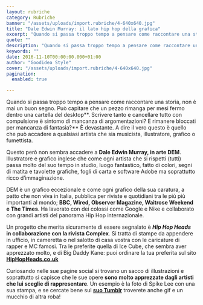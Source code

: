 ```yaml
---
layout: rubriche
category: Rubriche
banner: "/assets/uploads/import.rubriche/4-640x640.jpg"
title: "Dale Edwin Murray: il lato hip hop della grafica"
excerpt: "Quando si passa troppo tempo a pensare come raccontare una storia, non è mai un buon segno. Può capitare che un pezzo rimanga per mesi fermo dentro una cartella del desktop. Scrivere tanto e cancellare tutto con compulsione è sintomo di mancanza di argomentazioni? E rimanere bloccati per mancanza di fantasia? È devastante. A dire [&hellip"
quote: ""
description: "Quando si passa troppo tempo a pensare come raccontare una storia, non è mai un buon segno. Può capitare che un pezzo rimanga per mesi fermo dentro una cartella del desktop. Scrivere tanto e cancellare tutto con compulsione è sintomo di mancanza di argomentazioni? E rimanere bloccati per mancanza di fantasia? È devastante. A dire [&hellip"
keywords: ""
date: 2016-11-10T00:00:00.000+01:00
author: "Goodidea Style"
cover: "/assets/uploads/import.rubriche/4-640x640.jpg"
pagination:
  enabled: true

---
```


Quando si passa troppo tempo a pensare come raccontare una storia, non è mai un buon segno. Può capitare che un pezzo rimanga per mesi fermo dentro una cartella del desktop**. Scrivere tanto e cancellare tutto con compulsione è sintomo di mancanza di argomentazioni? E rimanere bloccati per mancanza di fantasia?** È devastante. A dire il vero questo è quello che può accadere a qualsiasi artista che sia musicista, illustratore, grafico o fumettista.

Questo però non sembra accadere a **Dale Edwin Murray, in arte DEM**. Illustratore e grafico inglese che come ogni artista che si rispetti (tutti) passa molto del suo tempo in studio, luogo fantastico, fatto di colori, segni di matita e tavolette grafiche, fogli di carta e software Adobe ma soprattutto ricco d’immaginazione.

DEM è un grafico eccezionale e come ogni grafico della sua caratura, a patto che non viva in Italia, pubblica per riviste e quotidiani tra le più più importanti al mondo; **BBC, Wired, Observer Magazine, Waitrose Weekend e The Times**. Ha lavorato con dei colossi come Google e Nike e collaborato con grandi artisti del panorama Hip Hop internazionale.

Un progetto che merita sicuramente di essere segnalato è **_Hip Hop Heads_ in collaborazione con la rivista Complex**_._ Si tratta di stampe da appendere in ufficio, in cameretta o nel salotto di casa vostra con le caricature di rapper e MC famosi. Tra le preferite quella di Ice Cube, che sembra aver apprezzato molto, e di Big Daddy Kane: puoi ordinare la tua preferita sul sito [ **HipHopHeads.co.uk**](http://www.HipHopHeads.co.uk)

Curiosando nelle sue pagine social si trovano un sacco di illustrazioni e soprattutto si capisce che le sue opere **sono molto apprezzate dagli artisti che lui sceglie di rappresentare**. Un esempio è la foto di Spike Lee con una sua stampa, e se cercate bene sul [**suo Tumblr**](http://daleedwinmurray.tumblr.com/) troverete anche gif e un mucchio di altra roba!